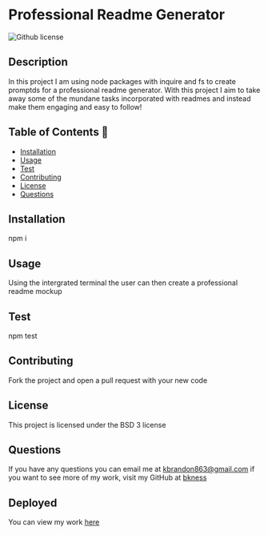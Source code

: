 # Professional Readme Generator
 ![Github license](https://img.shields.io/badge/license-BSD%203-blue.svg)

## Description 
In this project I am using node packages with inquire and fs to create promptds for a professional readme generator. With this project I aim to take away some of the mundane tasks incorporated with readmes and instead make them engaging and easy to follow!

## Table of Contents 📝

- [Installation](#installation)
- [Usage](#usage)
- [Test](#test)
- [Contributing](#contributing)
 - [License](#license)
- [Questions](#questions-📝)

## Installation 
npm i

## Usage
Using the intergrated terminal the user can then create a professional readme mockup 

## Test 
npm test

## Contributing
Fork the project and open a pull request with your new code

 ## License
This project is licensed under the BSD 3 license

## Questions
If you have any questions you can email me at kbrandon863@gmail.com if you want to see more of my work, visit my GitHub at [bkness](https://github.com/bkness)

## Deployed
You can view my work [here](https://bkness.github.com/readme-generator/)
